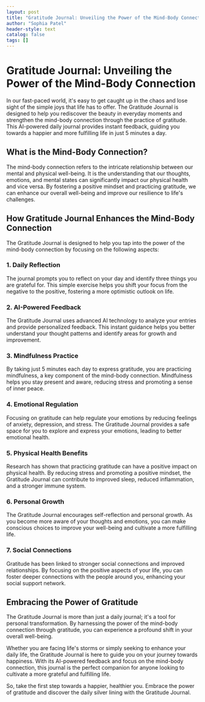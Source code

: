 ```yaml
---
layout: post
title: "Gratitude Journal: Unveiling the Power of the Mind-Body Connection"
author: "Sophia Patel"
header-style: text
catalog: false
tags: []
---
```


# Gratitude Journal: Unveiling the Power of the Mind-Body Connection

In our fast-paced world, it's easy to get caught up in the chaos and lose sight of the simple joys that life has to offer. The Gratitude Journal is designed to help you rediscover the beauty in everyday moments and strengthen the mind-body connection through the practice of gratitude. This AI-powered daily journal provides instant feedback, guiding you towards a happier and more fulfilling life in just 5 minutes a day.

## What is the Mind-Body Connection?

The mind-body connection refers to the intricate relationship between our mental and physical well-being. It is the understanding that our thoughts, emotions, and mental states can significantly impact our physical health and vice versa. By fostering a positive mindset and practicing gratitude, we can enhance our overall well-being and improve our resilience to life's challenges.

## How Gratitude Journal Enhances the Mind-Body Connection

The Gratitude Journal is designed to help you tap into the power of the mind-body connection by focusing on the following aspects:

### 1. Daily Reflection

The journal prompts you to reflect on your day and identify three things you are grateful for. This simple exercise helps you shift your focus from the negative to the positive, fostering a more optimistic outlook on life.

### 2. AI-Powered Feedback

The Gratitude Journal uses advanced AI technology to analyze your entries and provide personalized feedback. This instant guidance helps you better understand your thought patterns and identify areas for growth and improvement.

### 3. Mindfulness Practice

By taking just 5 minutes each day to express gratitude, you are practicing mindfulness, a key component of the mind-body connection. Mindfulness helps you stay present and aware, reducing stress and promoting a sense of inner peace.

### 4. Emotional Regulation

Focusing on gratitude can help regulate your emotions by reducing feelings of anxiety, depression, and stress. The Gratitude Journal provides a safe space for you to explore and express your emotions, leading to better emotional health.

### 5. Physical Health Benefits

Research has shown that practicing gratitude can have a positive impact on physical health. By reducing stress and promoting a positive mindset, the Gratitude Journal can contribute to improved sleep, reduced inflammation, and a stronger immune system.

### 6. Personal Growth

The Gratitude Journal encourages self-reflection and personal growth. As you become more aware of your thoughts and emotions, you can make conscious choices to improve your well-being and cultivate a more fulfilling life.

### 7. Social Connections

Gratitude has been linked to stronger social connections and improved relationships. By focusing on the positive aspects of your life, you can foster deeper connections with the people around you, enhancing your social support network.

## Embracing the Power of Gratitude

The Gratitude Journal is more than just a daily journal; it's a tool for personal transformation. By harnessing the power of the mind-body connection through gratitude, you can experience a profound shift in your overall well-being.

Whether you are facing life's storms or simply seeking to enhance your daily life, the Gratitude Journal is here to guide you on your journey towards happiness. With its AI-powered feedback and focus on the mind-body connection, this journal is the perfect companion for anyone looking to cultivate a more grateful and fulfilling life.

So, take the first step towards a happier, healthier you. Embrace the power of gratitude and discover the daily silver lining with the Gratitude Journal.